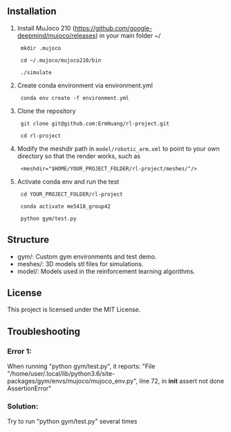 ## Installation
1. Install MuJoco 210
        (https://github.com/google-deepmind/mujoco/releases)
   in your main folder ~/
   
        mkdir .mujoco
   
        cd ~/.mujoco/mujoco210/bin
   
        ./simulate

2. Create conda environment via environment.yml

        conda env create -f environment.yml
   
   
3. Clone the repository
  
        git clone git@github.com:ErmHuang/rl-project.git
   
        cd rl-project

   
4. Modify the meshdir path in `model/robotic_arm.xml` to point to your own directory so that the render works, such as

        <meshdir="$HOME/YOUR_PROJECT_FOLDER/rl-project/meshes/"/>
   
5. Activate conda env and run the test
    
        cd YOUR_PROJECT_FOLDER/rl-project

        conda activate me5418_group42

        python gym/test.py

       

## Structure
- gym/: Custom gym environments and test demo.
- meshes/: 3D models stl files for simulations.
- model/: Models used in the reinforcement learning algorithms.

## License
This project is licensed under the MIT License.

## Troubleshooting
### Error 1: 
When running "python gym/test.py", it reports:
"File "/home/user/.local/lib/python3.6/site-packages/gym/envs/mujoco/mujoco_env.py", line 72, in __init__
    assert not done
AssertionError" 

### Solution: 
Try to run "python gym/test.py" several times


